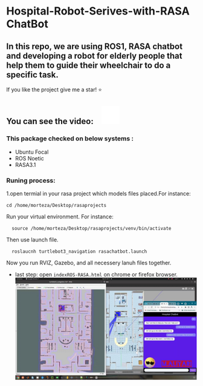 # Hospital-Robot-Serives-with-RASA ChatBot
In this repo, we are using ROS1, RASA chatbot and developing a robot for elderly people that help them to guide their wheelchair to do a specific task.
---
If you like the project give me a star! :star: 

You can see the video: &nbsp;&nbsp;
[![website](./img/youtube-dark.svg)](https://www.youtube.com/watch?v=5KaZ9I6VUvA)
&nbsp;&nbsp;
---

### This package checked on below systems :
- Ubuntu Focal
- ROS Noetic 
- RASA3.1
### Runing process:
1.open termial in your rasa project which models files placed.For instance:
```
cd /home/morteza/Desktop/rasaprojects
```
Run your virtual environment. For instance:
```
  source /home/morteza/Desktop/rasaprojects/venv/bin/activate
```
Then use launch file.
```
  roslaucnh turtlebot3_navigation rasachatbot.launch
```
Now you run  RVIZ, Gazebo, and all necessery lanuh files together.
- last step:
open `indexROS-RASA.html` on chrome or firefox browser.
![Gazebo Environment](./img/ROS&RASA..jpg)
